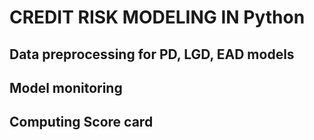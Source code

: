 # CREDIT RISK MODELING IN Python

## Data preprocessing for PD, LGD, EAD models

## Model monitoring

## Computing Score card
